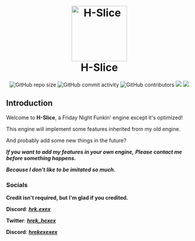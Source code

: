 <h1 align="center">
  <br>
  <a href="https://github.com/HRK-EXEX/H-Slice">
    <img src="/art/iconOG.png" alt="H-Slice" width="150">
  </a>
  <br>
  <b>H-Slice</b>
  <br>
</h1>

<p align="center">
<img alt="GitHub repo size" src="https://img.shields.io/github/repo-size/HRK-EXEX/H-Slice">
<img alt="GitHub commit activity" src="https://img.shields.io/github/commit-activity/w/HRK-EXEX/H-Slice">
<img alt="GitHub contributors" src="https://img.shields.io/github/contributors/HRK-EXEX/H-Slice">
<img src="https://img.shields.io/badge/LUA-262626?style=for-the-badge&logo=lua"> <img src="https://img.shields.io/badge/-HAXE-262626.svg?logo=haxe&style=for-the-badge">
</p>

## Introduction

Welcome to **H-Slice**, a Friday Night Funkin' engine except it's optimized!

This engine will implement some features inherited from my old engine.

And probably add some new things in the future?

_**If you want to add my features in your own engine,**_
_**Please contact me before something happens.**_

_**Because I don't like to be imitated so much.**_

### Socials
**Credit isn't required, but I'm glad if you credited.**

**Discord**: _**[hrk.exex]()**_

**Twitter**: _**[hrek_hexex](https://x.com/Hrek_Hexex)**_

**Discord**: _**[hrekexexex]()**_
